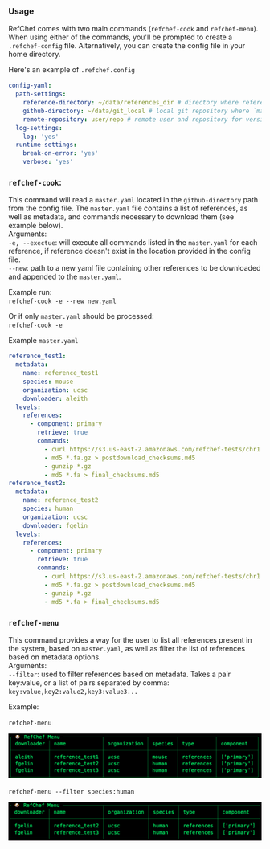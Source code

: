 ### Usage

RefChef comes with two main commands (`refchef-cook` and `refchef-menu`).
When using either of the commands, you'll be prompted to create a `.refchef-config` file. Alternatively,
you can create the config file in your home directory.

Here's an example of `.refchef.config`
```yaml
config-yaml:
  path-settings:
    reference-directory: ~/data/references_dir # directory where references will be downloaded and processed.
    github-directory: ~/data/git_local # local git repository where `master.yaml` is located.
    remote-repository: user/repo # remote user and repository for version control of `master.yaml`
  log-settings:
    log: 'yes'
  runtime-settings:
    break-on-error: 'yes'
    verbose: 'yes'
```

### `refchef-cook`:  
This command will read a `master.yaml` located in the `github-directory` path from the config file. The `master.yaml` file contains a list of references, as well as metadata, and commands necessary to download them (see example below).  
Arguments:  
`-e, --exectue`: will execute all commands listed in the `master.yaml` for each reference, if reference doesn't exist in the location provided in the config file.  
`--new`: path to a new yaml file containing other references to be downloaded and appended to the `master.yaml`.

Example run:  
    `refchef-cook -e --new new.yaml`  

Or if only `master.yaml` should be processed:  
    `refchef-cook -e`


Example `master.yaml`
```yaml
reference_test1:
  metadata:
    name: reference_test1
    species: mouse
    organization: ucsc
    downloader: aleith
  levels:
    references:
      - component: primary
        retrieve: true
        commands:
          - curl https://s3.us-east-2.amazonaws.com/refchef-tests/chr1.fa.gz
          - md5 *.fa.gz > postdownload_checksums.md5
          - gunzip *.gz
          - md5 *.fa > final_checksums.md5
reference_test2:
  metadata:
    name: reference_test2
    species: human
    organization: ucsc
    downloader: fgelin
  levels:
    references:
      - component: primary
        retrieve: true
        commands:
          - curl https://s3.us-east-2.amazonaws.com/refchef-tests/chr1.fa.gz
          - md5 *.fa.gz > postdownload_checksums.md5
          - gunzip *.gz
          - md5 *.fa > final_checksums.md5
```


### `refchef-menu`
This command provides a way for the user to list all references present in the system, based on `master.yaml`, as well as filter the list of references based on metadata options.  
Arguments:  
`--filter`: used to filter references based on metadata. Takes a pair key:value, or a list of pairs separated by comma: `key:value,key2:value2,key3:value3...`

Example:

`refchef-menu`

![menu](assets/menu-full.png)

`refchef-menu --filter species:human`

![menu](assets/menu-filtered.png)
